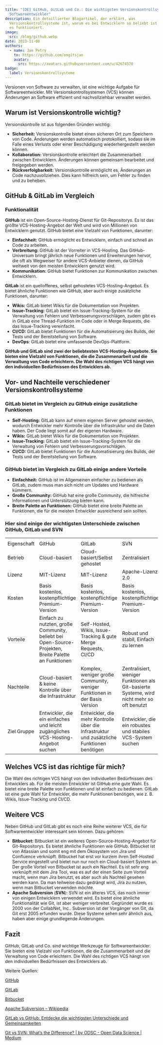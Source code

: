 ```yaml
---
title: "[DE] GitHub, GitLab und Co.: Die wichtigsten Versionskontrollsysteme für
  Softwareentwickler"
description: Ein detaillierter Blogartikel, der erklärt, was
  Versionskontrollsysteme ist, warum es bei Entwicklern so beliebt ist und wie
  es funktioniert.
image:
  src: /blog/github.webp
date: 2023-11-08
authors:
  - name: Jan Petry
    to: https://github.com/omgitsjan
    avatar:
      src: https://avatars.githubusercontent.com/u/42674570
badge:
  label: Versionskontrollsysteme
---
```


Versionen von Software zu verwalten, ist eine wichtige Aufgabe für Softwareentwickler. Mit Versionskontrollsystemen (VCS) können Änderungen an Software effizient und nachvollziehbar verwaltet werden.

## Warum ist Versionskontrolle wichtig?

Versionskontrolle ist aus folgenden Gründen wichtig:

- **Sicherheit:** Versionskontrolle bietet einen sicheren Ort zum Speichern von Code. Änderungen werden automatisch protokolliert, sodass sie im Falle eines Verlusts oder einer Beschädigung wiederhergestellt werden können.
- **Kollaboration:** Versionskontrolle erleichtert die Zusammenarbeit zwischen Entwicklern. Änderungen können gemeinsam bearbeitet und freigegeben werden.
- **Rückverfolgbarkeit:** Versionskontrolle ermöglicht es, Änderungen an Code nachzuvollziehen. Dies kann hilfreich sein, um Fehler zu finden und zu beheben.

## GitHub & GitLab im Vergleich

### Funktionalität

**GitHub** ist ein Open-Source-Hosting-Dienst für Git-Repositorys. Es ist das größte VCS-Hosting-Angebot der Welt und wird von Millionen von Entwicklern genutzt. GitHub bietet eine Vielzahl von Funktionen, darunter:

- **Einfachheit:** GitHub ermöglicht es Entwicklern, einfach und schnell an Code zu arbeiten.
- **Verbreitung:** GitHub ist der Vorreiter in VCS-Hosting. Das GitHub-Universum bringt jährlich neue Funktionen und Erweiterungen hervor, die oft als Wegweiser für andere VCS-Anbieter dienen, da GitHub weltweit von den meisten Entwicklern genutzt wird.
- **Kommunikation:** GitHub bietet Funktionen zur Kommunikation zwischen Entwicklern.

**GitLab** ist ein quelloffenes, selbst gehostetes VCS-Hosting-Angebot. Es bietet ähnliche Funktionen wie GitHub, aber auch einige zusätzliche Funktionen, darunter:

- **Wikis:** GitLab bietet Wikis für die Dokumentation von Projekten.
- **Issue-Tracking:** GitLab bietet ein Issue-Tracking-System für die Verwaltung von Fehlern und Verbesserungsvorschlägen, zudem gibt es in GitLab eine Thread-Funktion im Code oder in Merge Requests, die das Issue-Tracking vereinfacht.
- **CI/CD:** GitLab bietet Funktionen für die Automatisierung des Builds, der Tests und der Bereitstellung von Software.
- **DevOps**: GitLab bietet eine umfassende DevOps-Plattform.

**GitHub und GitLab sind zwei der beliebtesten VCS-Hosting-Angebote. Sie bieten eine Vielzahl von Funktionen, die die Zusammenarbeit und die Verwaltung von Code erleichtern. Die Wahl des richtigen VCS hängt von den individuellen Bedürfnissen des Entwicklers ab.**

## Vor- und Nachteile verschiedener Versionskontrollsysteme

### GitLab bietet im Vergleich zu GitHub einige zusätzliche Funktionen

- **Self-Hosting:** GitLab kann auf einem eigenen Server gehostet werden, wodurch Entwickler mehr Kontrolle über die Infrastruktur und die Daten haben. Der Code liegt somit auf der eigenen Hardware.
- **Wikis:** GitLab bietet Wikis für die Dokumentation von Projekten.
- **Issue-Tracking:** GitLab bietet ein Issue-Tracking-System für die Verwaltung von Fehlern und Verbesserungsvorschlägen.
- **CI/CD:** GitLab bietet Funktionen für die Automatisierung des Builds, der Tests und der Bereitstellung von Software.

### GitHub bietet im Vergleich zu GitLab einige andere Vorteile

- **Einfachheit:** GitHub ist im Allgemeinen einfacher zu bedienen als GitLab, zudem muss man sich nicht um Updates und Hardware kümmern.
- **Große Community:** GitHub hat eine große Community, die hilfreiche Informationen und Unterstützung bieten kann.
- **Breite Palette an Funktionen:** GitHub bietet eine breite Palette an Funktionen, die für die meisten Entwickler ausreichend sein sollten.

### Hier sind einige der wichtigsten Unterschiede zwischen GitHub, GitLab und SVN

|             |                                                                                                      |                                                                                            |                                                                                            |
| ----------- | ---------------------------------------------------------------------------------------------------- | ------------------------------------------------------------------------------------------ | ------------------------------------------------------------------------------------------ |
|             |                                                                                                      |                                                                                            |                                                                                            |
| Eigenschaft | GitHub                                                                                               | GitLab                                                                                     | SVN                                                                                        |
| Betrieb     | Cloud-basiert                                                                                        | Cloud-basiert/Selbst gehostet                                                              | Zentralisiert                                                                              |
| Lizenz      | MIT-Lizenz                                                                                           | MIT-Lizenz                                                                                 | Apache-Lizenz 2.0                                                                          |
| Kosten      | Basis kostenlos, kostenpflichtige Premium-Version                                                    | Basis kostenlos, kostenpflichtige Premium-Version                                          | Basis kostenlos, kostenpflichtige Premium-Version                                          |
| Vorteile    | Einfach zu nutzten, große Community, beliebt bei Open-Source-Projekten, Breite Palette an Funktionen | Self-Hosted, Wikis, Issue-Tracking & gute Merge Requests, CI/CD                            | Robust und stabil, Einfach zu lernen                                                       |
| Nachteile   | Cloud-basiert & keine Kontrolle über die Infrastruktur                                               | Komplex, weniger große Community, weniger Funktionen in der Basis Version                  | Zentralisiert, weniger Funktionen als Git-basierte Systeme, wird nicht mehr so oft benutzt |
| Ziel Gruppe | Entwickler, die ein einfaches und leicht zugängliches VCS-Hosting-Angebot suchen                     | Entwickler, die mehr Kontrolle über die Infrastruktur und zusätzliche Funktionen benötigen | Entwickler, die ein robustes und stabiles VCS-System suchen                                |

## Welches VCS ist das richtige für mich?

Die Wahl des richtigen VCS hängt von den individuellen Bedürfnissen des Entwicklers ab. Für die meisten Entwickler ist GitHub eine gute Wahl. Es bietet eine breite Palette von Funktionen und ist einfach zu bedienen. GitLab ist eine gute Wahl für Entwickler, die mehr Funktionen benötigen, wie z. B. Wikis, Issue-Tracking und CI/CD.

## Weitere VCS

Neben GitHub und GitLab gibt es noch eine Reihe weiterer VCS, die für Softwareentwickler interessant sein können. Dazu gehören:

- **Bitbucket:** Bitbucket ist ein weiteres Open-Source-Hosting-Angebot für Git-Repositorys. Es bietet ähnliche Funktionen wie GitHub. Bitbucket ist von Atlassian und somit eng mit dem Ökosystem von Jira und Confluence verknüpft. Bitbucket hat erst vor kurzem ihren Self-Hosted Service eingestellt und bietet nun nur noch ein Cloud-basiert System an. Der große Vorteil von Bitbucket ist auch ein Nachteil. Es ist sehr eng verknüpft mit dem Jira Tool, was es auf der einen Seite zum Vorteil macht, wenn man Jira benutzt, es aber auch als Nachteil gesehen werden kann. Da man teilweise dazu gedrängt wird, Jira zu nutzen, wenn man Bitbucket verwenden möchte.
- **Apache Subversion** (**SVN**): SVN ist ein älteres VCS, das noch immer von einigen Entwicklern verwendet wird. Es bietet eine ähnliche Funktionalität wie Git, ist aber weniger verbreitet. Gegründet wurde es 2000 von der CollabNet, Inc.. Subversion ist der Vorgänger von Git, da Git erst 2005 erfunden wurde. Diese Systeme sehen sehr ähnlich aus, haben aber einige grundlegende Änderungen.

## Fazit

GitHub, GitLab und Co. sind wichtige Werkzeuge für Softwareentwickler. Sie bieten eine Vielzahl von Funktionen, die die Zusammenarbeit und die Verwaltung von Code erleichtern. Die Wahl des richtigen VCS hängt von den individuellen Bedürfnissen des Entwicklers ab.

Weitere Quellen:

[GitHub](https://github.com/)

[GitLab](https://about.gitlab.com/)

[Bitbucket](https://bitbucket.org/)

[Apache Subversion – Wikipedia](https://de.wikipedia.org/wiki/Apache_Subversion)

[GitLab vs GitHub: Entdecke die wichtigsten Unterschiede und Gemeinsamkeiten](https://kinsta.com/de/blog/gitlab-vs-github/)

[Git vs SVN: What’s the Difference? | by ODSC - Open Data Science | Medium](https://odsc.medium.com/git-vs-svn-whats-the-difference-2c7072f7679f#:~\:text=Git%20has%20a%20distributed%20architecture,the%20server%20and%20the%20client.)
